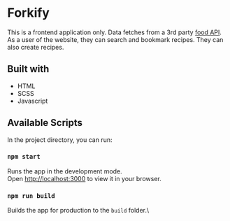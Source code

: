 # Forkify

This is a frontend application only. Data fetches from a 3rd party [food API](https://forkify-api.herokuapp.com). As a user of the website, they can search and bookmark recipes. They can also create recipes.
## Built with
- HTML
- SCSS
- Javascript

## Available Scripts

In the project directory, you can run:

### `npm start`

Runs the app in the development mode.\
Open [http://localhost:3000](http://localhost:3000) to view it in your browser.

### `npm run build`

Builds the app for production to the `build` folder.\


